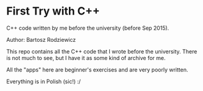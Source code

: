 # First Try with C++
C++ code written by me before the university (before Sep 2015).

Author: Bartosz Rodziewicz

This repo contains all the C++ code that I wrote before the university.
There is not much to see, but I have it as some kind of archive for me.

All the "apps" here are beginner's exercises and are very poorly written.

Everything is in Polish (sic!) :/
